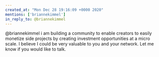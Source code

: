 ```yaml
---
created_at: "Mon Dec 28 19:16:09 +0000 2020"
mentions: ['briannekimmel']
in_reply_to: @briannekimmel
---
```


@briannekimmel i am building a community to enable creators to easily monetize side projects by creating investment opportunities at a micro scale. I believe I could be very valuable to you and your network. Let me know if you would like to talk.